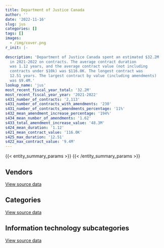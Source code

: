 ```yaml
---
title: Department of Justice Canada
author: ''
date: '2022-11-16'
slug: jus
categories: []
tags: []
images:
  - /img/cover.png
r_init: |-
  
description: 'Department of Justice Canada spent an estimated $32.2M
  in 2021-2022 on contracts. The average contract duration
  was 1.12 years, and the average contract value (not including
  contracts under $10k) was $116.0K. The longest contract was
  12.51 years. The largest contract by value (including amendments)
  was $9.4M.'
lookup_name: 'jus'
most_recent_fiscal_year_total: '32.2M'
most_recent_fiscal_year_year: '2021-2022'
s431_number_of_contracts: '2,113'
s431_number_of_contracts_with_amendments: '230'
s431_number_of_contracts_amendments_percentage: '11%'
s432_mean_amendment_increase_percentage: '194%'
s434_mean_number_of_amendments: '1.62'
s433_total_amendment_increase_value: '48.3M'
s424_mean_duration: '1.12'
s421_mean_contract_value: '116.0K'
s425_max_duration: '12.51'
s422_max_contract_value: '9.4M'
---
```


<script src="/rmarkdown-libs/htmlwidgets/htmlwidgets.js"></script>
<link href="/rmarkdown-libs/datatables-css/datatables-crosstalk.css" rel="stylesheet" />
<script src="/rmarkdown-libs/datatables-binding/datatables.js"></script>
<script src="/rmarkdown-libs/jquery/jquery-3.6.0.min.js"></script>
<link href="/rmarkdown-libs/dt-core-bootstrap/css/dataTables.bootstrap.min.css" rel="stylesheet" />
<link href="/rmarkdown-libs/dt-core-bootstrap/css/dataTables.bootstrap.extra.css" rel="stylesheet" />
<script src="/rmarkdown-libs/dt-core-bootstrap/js/jquery.dataTables.min.js"></script>
<script src="/rmarkdown-libs/dt-core-bootstrap/js/dataTables.bootstrap.min.js"></script>
<link href="/rmarkdown-libs/crosstalk/css/crosstalk.min.css" rel="stylesheet" />
<script src="/rmarkdown-libs/crosstalk/js/crosstalk.min.js"></script>
<script src="/rmarkdown-libs/htmlwidgets/htmlwidgets.js"></script>
<link href="/rmarkdown-libs/datatables-css/datatables-crosstalk.css" rel="stylesheet" />
<script src="/rmarkdown-libs/datatables-binding/datatables.js"></script>
<script src="/rmarkdown-libs/jquery/jquery-3.6.0.min.js"></script>
<link href="/rmarkdown-libs/dt-core-bootstrap/css/dataTables.bootstrap.min.css" rel="stylesheet" />
<link href="/rmarkdown-libs/dt-core-bootstrap/css/dataTables.bootstrap.extra.css" rel="stylesheet" />
<script src="/rmarkdown-libs/dt-core-bootstrap/js/jquery.dataTables.min.js"></script>
<script src="/rmarkdown-libs/dt-core-bootstrap/js/dataTables.bootstrap.min.js"></script>
<link href="/rmarkdown-libs/crosstalk/css/crosstalk.min.css" rel="stylesheet" />
<script src="/rmarkdown-libs/crosstalk/js/crosstalk.min.js"></script>
<script src="/rmarkdown-libs/htmlwidgets/htmlwidgets.js"></script>
<link href="/rmarkdown-libs/datatables-css/datatables-crosstalk.css" rel="stylesheet" />
<script src="/rmarkdown-libs/datatables-binding/datatables.js"></script>
<script src="/rmarkdown-libs/jquery/jquery-3.6.0.min.js"></script>
<link href="/rmarkdown-libs/dt-core-bootstrap/css/dataTables.bootstrap.min.css" rel="stylesheet" />
<link href="/rmarkdown-libs/dt-core-bootstrap/css/dataTables.bootstrap.extra.css" rel="stylesheet" />
<script src="/rmarkdown-libs/dt-core-bootstrap/js/jquery.dataTables.min.js"></script>
<script src="/rmarkdown-libs/dt-core-bootstrap/js/dataTables.bootstrap.min.js"></script>
<link href="/rmarkdown-libs/crosstalk/css/crosstalk.min.css" rel="stylesheet" />
<script src="/rmarkdown-libs/crosstalk/js/crosstalk.min.js"></script>

{{< entity_summary_params >}}
{{< /entity_summary_params >}}

## Vendors

<div id="htmlwidget-1" style="width:100%;height:auto;" class="datatables html-widget"></div>
<script type="application/json" data-for="htmlwidget-1">{"x":{"style":"bootstrap","filter":"none","vertical":false,"data":[["<a href=\"/vendors/4_office_automation/\">4 Office Automation<\/a>","<a href=\"/vendors/adobe/\">Adobe<\/a>","<a href=\"/vendors/advanced_business_interiors/\">Advanced Business Interiors<\/a>","<a href=\"/vendors/advanced_chippewa_technologies/\">Advanced Chippewa Technologies<\/a>","<a href=\"/vendors/altis_human_resources/\">Altis Human Resources<\/a>","<a href=\"/vendors/ams_imaging/\">Ams Imaging<\/a>","<a href=\"/vendors/asokan_business_interiors/\">Asokan Business Interiors<\/a>","<a href=\"/vendors/avi_spl/\">Avi Spl<\/a>","<a href=\"/vendors/bayshore_healthcare/\">Bayshore Healthcare<\/a>","<a href=\"/vendors/bdo_canada/\">BDO Canada<\/a>","<a href=\"/vendors/bell_distribution/\">Bell Distribution<\/a>","<a href=\"/vendors/beva_global_management/\">Beva Global Management<\/a>","<a href=\"/vendors/breckenhill/\">Breckenhill<\/a>","<a href=\"/vendors/brookfield_global_integrated_solutions/\">Brookfield Global Integrated Solutions<\/a>","<a href=\"/vendors/cache_computer_consulting/\">Cache Computer Consulting<\/a>","<a href=\"/vendors/calian/\">Calian<\/a>","<a href=\"/vendors/calytera_software/\">Calytera Software<\/a>","<a href=\"/vendors/canadian_corps_of_commissionaires/\">Canadian Corps of Commissionaires<\/a>","<a href=\"/vendors/canadian_development_consultants/\">Canadian Development Consultants<\/a>","<a href=\"/vendors/canon/\">Canon<\/a>","<a href=\"/vendors/cansel_survey_equipment/\">Cansel Survey Equipment<\/a>","<a href=\"/vendors/carahsoft_technology/\">Carahsoft Technology<\/a>","<a href=\"/vendors/carswell/\">Carswell<\/a>","<a href=\"/vendors/cbci_telecom/\">CBCI Telecom<\/a>","<a href=\"/vendors/cdw_canada/\">CDW Canada<\/a>","<a href=\"/vendors/cgi/\">CGI<\/a>","<a href=\"/vendors/chubb_edwards/\">Chubb Edwards<\/a>","<a href=\"/vendors/cision_canada/\">Cision Canada<\/a>","<a href=\"/vendors/cistel_technology/\">Cistel Technology<\/a>","<a href=\"/vendors/cofomo/\">Cofomo<\/a>","<a href=\"/vendors/colliers_project_leaders/\">Colliers Project Leaders<\/a>","<a href=\"/vendors/compugen/\">Compugen<\/a>","<a href=\"/vendors/convergint_technologies/\">Convergint Technologies<\/a>","<a href=\"/vendors/conversart_consulting/\">Conversart Consulting<\/a>","<a href=\"/vendors/coradix_technology_consulting/\">Coradix Technology Consulting<\/a>","<a href=\"/vendors/csdc_systems/\">CSDC Systems<\/a>","<a href=\"/vendors/data_centre_intelligence/\">Data Centre Intelligence<\/a>","<a href=\"/vendors/dell_computer/\">Dell Computer<\/a>","<a href=\"/vendors/donna_cona/\">Donna Cona<\/a>","<a href=\"/vendors/dynamic_personnel_consultants/\">Dynamic Personnel Consultants<\/a>","<a href=\"/vendors/ebsco_canada/\">EBSCO Canada<\/a>","<a href=\"/vendors/ecole_de_langues_abce/\">Ecole De Langues Abce<\/a>","<a href=\"/vendors/ecole_de_langues_eagle/\">Ecole De Langues Eagle<\/a>","<a href=\"/vendors/ecole_de_langues_la_cite/\">Ecole De Langues La Cite<\/a>","<a href=\"/vendors/ekos_research_associates/\">Ekos Research Associates<\/a>","<a href=\"/vendors/eperformance/\">Eperformance<\/a>","<a href=\"/vendors/ernst_young/\">Ernst Young<\/a>","<a href=\"/vendors/excel_human_resources/\">Excel Human Resources<\/a>","<a href=\"/vendors/fast_forward_french/\">Fast Forward French<\/a>","<a href=\"/vendors/ference_company_consulting/\">Ference Company Consulting<\/a>","<a href=\"/vendors/fmc_professionals/\">FMC Professionals<\/a>","<a href=\"/vendors/gartner/\">Gartner<\/a>","<a href=\"/vendors/gc_strategies/\">GC Strategies<\/a>","<a href=\"/vendors/general_dynamics/\">General Dynamics<\/a>","<a href=\"/vendors/gilmore_reproductions/\">Gilmore Reproductions<\/a>","<a href=\"/vendors/global_knowledge/\">Global Knowledge<\/a>","<a href=\"/vendors/global_upholstery/\">Global Upholstery<\/a>","<a href=\"/vendors/goss_gilroy/\">Goss Gilroy<\/a>","<a href=\"/vendors/grand_toy/\">Grand Toy<\/a>","<a href=\"/vendors/graybridge_international_consulting/\">Graybridge International Consulting<\/a>","<a href=\"/vendors/hdp_group/\">Hdp Group<\/a>","<a href=\"/vendors/horizant/\">Horizant<\/a>","<a href=\"/vendors/hypertec/\">Hypertec<\/a>","<a href=\"/vendors/ibiska_telecom/\">Ibiska Telecom<\/a>","<a href=\"/vendors/ibm_canada/\">IBM Canada<\/a>","<a href=\"/vendors/ifathom/\">iFathom<\/a>","<a href=\"/vendors/info_tech_research_group/\">Info Tech Research Group<\/a>","<a href=\"/vendors/inland_audio_visual/\">Inland Audio Visual<\/a>","<a href=\"/vendors/insight_software_canada/\">Insight Software Canada<\/a>","<a href=\"/vendors/institute_on_governance/\">Institute On Governance<\/a>","<a href=\"/vendors/international_reporting/\">International Reporting<\/a>","<a href=\"/vendors/ipss/\">IPSS<\/a>","<a href=\"/vendors/iron_mountain/\">Iron Mountain<\/a>","<a href=\"/vendors/knoll_north_america/\">Knoll North America<\/a>","<a href=\"/vendors/knowledge_circle/\">Knowledge Circle<\/a>","<a href=\"/vendors/language_marketplace/\">Language Marketplace<\/a>","<a href=\"/vendors/lannick_contract_solutions/\">Lannick Contract Solutions<\/a>","<a href=\"/vendors/lansdowne_technologies/\">Lansdowne Technologies<\/a>","<a href=\"/vendors/lean_agility/\">Lean Agility<\/a>","<a href=\"/vendors/les_enquetes_henri/\">Les Enquetes Henri<\/a>","<a href=\"/vendors/lexisnexis_canada/\">LexisNexis Canada<\/a>","<a href=\"/vendors/lowe_martin_company/\">Lowe Martin Company<\/a>","<a href=\"/vendors/markido/\">Markido<\/a>","<a href=\"/vendors/mdos_consulting/\">MDOS Consulting<\/a>","<a href=\"/vendors/michael_wager_consulting/\">Michael Wager Consulting<\/a>","<a href=\"/vendors/microsoft_canada/\">Microsoft Canada<\/a>","<a href=\"/vendors/mitsubishi_motor_sales/\">Mitsubishi Motor Sales<\/a>","<a href=\"/vendors/mnp/\">MNP<\/a>","<a href=\"/vendors/modis_canada/\">Modis Canada<\/a>","<a href=\"/vendors/nattiq/\">NATTIQ<\/a>","<a href=\"/vendors/naut_mawt_tribal_council/\">Naut’sa mawt Tribal Council<\/a>","<a href=\"/vendors/navpoint_consulting_group/\">Navpoint Consulting Group<\/a>","<a href=\"/vendors/neopost_canada/\">Neopost Canada<\/a>","<a href=\"/vendors/nisha_techonologies/\">Nisha Techonologies<\/a>","<a href=\"/vendors/nitam_solutions/\">Nitam Solutions<\/a>","<a href=\"/vendors/northern_micro/\">Northern Micro<\/a>","<a href=\"/vendors/nua_office/\">NUA Office<\/a>","<a href=\"/vendors/nuix_north_america/\">Nuix North America<\/a>","<a href=\"/vendors/openframe_technologies/\">OpenFrame Technologies<\/a>","<a href=\"/vendors/oproma/\">Oproma<\/a>","<a href=\"/vendors/optiv_canada_federal/\">Optiv Canada Federal<\/a>","<a href=\"/vendors/orangutech/\">Orangutech<\/a>","<a href=\"/vendors/orbis_risk_consulting/\">Orbis Risk Consulting<\/a>","<a href=\"/vendors/panasonic/\">Panasonic<\/a>","<a href=\"/vendors/pitney_bowes/\">Pitney Bowes<\/a>","<a href=\"/vendors/pleiad_canada/\">Pleiad Canada<\/a>","<a href=\"/vendors/pra/\">PRA<\/a>","<a href=\"/vendors/precisionit/\">PrecisionIT<\/a>","<a href=\"/vendors/printers_plus/\">Printers Plus<\/a>","<a href=\"/vendors/prosci_canada/\">Prosci Canada<\/a>","<a href=\"/vendors/purespirit_solutions/\">PureSpirIT Solutions<\/a>","<a href=\"/vendors/purolator/\">Purolator<\/a>","<a href=\"/vendors/qmr/\">QMR<\/a>","<a href=\"/vendors/quintet_consulting/\">Quintet Consulting<\/a>","<a href=\"/vendors/raymond_chabot_grant_thornton/\">Raymond Chabot Grant Thornton<\/a>","<a href=\"/vendors/rhea/\">RHEA<\/a>","<a href=\"/vendors/ricoh/\">Ricoh<\/a>","<a href=\"/vendors/samson_associes/\">Samson Associes<\/a>","<a href=\"/vendors/sas_institute/\">SAS Institute<\/a>","<a href=\"/vendors/sharp_electronics/\">Sharp Electronics<\/a>","<a href=\"/vendors/si_systems/\">SI Systems<\/a>","<a href=\"/vendors/simplex_grinnell/\">Simplex Grinnell<\/a>","<a href=\"/vendors/softchoice/\">Softchoice<\/a>","<a href=\"/vendors/softsim_technologies/\">Softsim Technologies<\/a>","<a href=\"/vendors/solotech/\">Solotech<\/a>","<a href=\"/vendors/spearhead_management_canada/\">Spearhead Management Canada<\/a>","<a href=\"/vendors/sra_staffing_solutions/\">SRA Staffing Solutions<\/a>","<a href=\"/vendors/st_joseph_print_group/\">St Joseph Print Group<\/a>","<a href=\"/vendors/stiff_sentences/\">Stiff Sentences<\/a>","<a href=\"/vendors/stoneworks_technologies/\">Stoneworks Technologies<\/a>","<a href=\"/vendors/systemscope/\">Systemscope<\/a>","<a href=\"/vendors/teknion/\">Teknion<\/a>","<a href=\"/vendors/teksystems_canada/\">TEKsystems Canada<\/a>","<a href=\"/vendors/telus_canada/\">Telus Canada<\/a>","<a href=\"/vendors/the_aim_group/\">The AIM Group<\/a>","<a href=\"/vendors/thomson_reuters/\">Thomson Reuters<\/a>","<a href=\"/vendors/tiree/\">Tiree<\/a>","<a href=\"/vendors/toronto_metropolitan_university/\">Toronto Metropolitan University<\/a>","<a href=\"/vendors/toshiba_canada/\">Toshiba Canada<\/a>","<a href=\"/vendors/totem_offisource/\">Totem Offisource<\/a>","<a href=\"/vendors/toyota/\">Toyota<\/a>","<a href=\"/vendors/turtle_island_staffing/\">Turtle Island Staffing<\/a>","<a href=\"/vendors/ubiqus_canada/\">Ubiqus Canada<\/a>","<a href=\"/vendors/universite_de_sherbrooke/\">Universite De Sherbrooke<\/a>","<a href=\"/vendors/universite_sainte_anne/\">Universite Sainte Anne<\/a>","<a href=\"/vendors/university_of_new_brunswick/\">University of New Brunswick<\/a>","<a href=\"/vendors/university_of_toronto/\">University of Toronto<\/a>","<a href=\"/vendors/university_of_western_ontario/\">University of Western Ontario<\/a>","<a href=\"/vendors/vmware/\">VMware<\/a>","<a href=\"/vendors/wolters_kluwer/\">Wolters Kluwer<\/a>","<a href=\"/vendors/workdynamics_technologies/\">WorkDynamics Technologies<\/a>","<a href=\"/vendors/xerox/\">Xerox<\/a>","<a href=\"/vendors/zernam_enterprise/\">Zernam Enterprise<\/a>"],[405843.06,176754.87,117076.53,114939.59,1034254.59,140566.72,27691.55,35881.4,159654.31,12223.8,669200.69,null,1056.73,63690.77,51384.87,null,null,3134874.28,null,41169.3,14715.4,72177.56,4521380.85,391116.08,61548.28,2631809.41,11101.98,15544.6,28386.68,1393303.08,72106.34,null,null,24408,9172.39,63126.89,null,null,null,13539.15,21618.17,64437.19,null,38290.05,67798.67,null,null,232147.12,31382.15,74437.83,null,217356.12,null,null,null,null,44121.39,209899.63,13876.91,null,22005.82,117676.94,33014.11,275176.46,2204.89,null,29199.2,null,null,null,184898.61,85469.77,678011.78,24028.53,94785.61,null,106966.35,null,17152.93,null,883675.76,null,null,24408,null,137262.73,44933.89,85021.2,458502.04,285923.25,54020.71,216501.8,24848.24,1202682.73,null,2428997.37,null,4779.4,null,275145.32,null,509099.69,null,null,6448.49,null,279817.12,162861.29,3403.91,null,80038.67,91200,56726,33871.76,96526.25,null,688295.81,200196.98,12550.04,63850.44,324485.67,null,556670.89,null,69007.06,null,null,302923.27,24916.5,null,88603.84,126633.01,null,null,357665.6,555277.63,45303.33,3875,3061788.94,54470.42,55243.41,8589.94,null,null,3059.13,null,24024,null,19468.11,33594.49,78780.63,103317.15,461685.02],[300307.4,293015.59,222811.63,156031.48,1501317.24,174988.28,null,58842.54,149115.91,9811.2,291351.69,12543.08,23097.03,null,84597.36,23504,null,3363020.62,690471.96,88612.43,17150.77,44467.94,2282944.07,86376,3055633.98,2357321.18,837.93,33900,33899.28,1387386.8,244932.64,null,10735,3659.57,43598.61,59941.74,null,12023.2,56956.07,10581.04,23608.39,77845.5,11377.5,98120.07,null,209366.4,null,253438.03,null,108112.08,0,27751.2,34149.5,15636.42,48822.51,null,60835.65,217073.18,12518.19,9532.49,96615,54642.28,184941.31,315339.12,175135.39,null,108365.26,98177.72,null,null,32532.6,207165.13,828261.72,null,57546.41,12110.86,null,11413,null,43787.5,917225.66,null,4902.16,null,null,781160.55,null,null,459758.21,274492.68,null,366850.26,null,247327.32,73686.94,435022.92,11423.36,363302.33,29558.81,216416.91,10746.3,774011.98,128122.82,null,6466.16,5943.94,284470.14,163307.48,60072.62,59511.45,null,96650,null,122548.5,197444.01,null,872544.97,383765.46,10424.83,242280.94,223396.04,2871.82,null,63621.03,null,null,17105.5,289680.64,null,null,42491.1,231745.72,190708.8,null,261579.08,2139191.26,263190.78,18125,null,31135.29,null,119391.47,null,null,51945.12,null,null,2539.91,null,33686.53,117972.42,121859.1,413464.07],[377564.66,220161.99,121708.78,148149.93,1427491.82,288583.39,null,76689.56,151056.48,null,665759.08,41041.52,null,null,187257.59,60846.55,44944.83,3488855.87,996135.43,76240.34,31955.87,44346.44,6288.22,314078.28,70312.05,2369733.93,4377.53,16950,27442.77,1121499.23,null,108.07,47768.56,7188.43,null,14627.26,null,9865.06,null,null,22511.82,16380,null,12138.75,59673.71,null,38985,252745.58,null,107816.7,0,273915.64,71635.45,null,131325.39,null,null,146170.46,null,13345.49,null,65368.24,499747.71,314585.21,12454.1,39832.5,154603.19,null,null,15000,26509.8,206599.1,972100.94,null,16768.08,12144.14,null,11413,null,null,839648.8,null,12292.84,null,79608.99,840481.65,null,null,458502.04,232047.75,404514.34,365847.94,null,21296.18,30877.23,331188.69,null,377645.21,149846.77,127337.66,null,798617.32,135403.23,64926.24,10142,33377.52,235662.58,162861.29,62059,118164.1,null,79600,41245,86954.03,236955.75,48906.96,606260.39,362926.67,null,329668.09,222785.67,18803.56,18641.91,142464.26,null,50850,40542.27,143633.31,null,8071.11,42375,115403.5,610602.74,6937.89,250848.68,3092519.52,262471.68,null,null,null,null,null,null,null,29295.79,29900,null,37010.09,8821.66,33594.49,10351.35,127037.02,216228.49],[292339.65,null,37898.47,194076.87,1623162.52,51982.21,88296.44,176720.45,111460.8,40369.15,968080.38,null,null,null,343165.34,50832.57,56431.95,3437500.33,308392.61,70208.85,29846.87,51686.38,null,27559.72,982385.97,373686.21,6195.32,16950,null,927710.99,null,39446.16,20795.75,null,null,null,11604.8,52451.22,null,null,11098.86,5731.13,25272.45,null,87789.21,null,null,291527.18,9642.8,107816.7,null,232580.79,null,null,19588.64,11046.38,22696.62,170868.02,null,17784.79,null,86253.32,138463.94,159711.67,63854.85,null,43798.8,null,14695.23,null,null,206599.1,909547.27,null,90072.36,null,null,null,43843.89,2117.5,1438581.21,55632.03,11560.87,null,337875.36,865995.71,null,null,345446.75,232047.75,null,null,null,null,22129.99,441402.76,null,913848.07,null,153234.02,null,653500.15,146251.23,null,24986.53,null,235662.58,202637.29,58655.08,null,61715.9,77240,null,90187.6,236955.75,47651.54,642431.45,362926.67,null,329668.09,354790.54,null,155955.91,142464.26,null,null,27102.23,70196.84,null,13276.39,null,null,610602.74,21199.11,292355.84,3203790.1,null,35000,null,114071.82,51265.84,51400.16,3953.72,34000,19694.21,null,null,null,8821.66,32928.81,10351.35,143329.43,null]],"container":"<table class=\"table table-striped table-hover row-border order-column display\">\n  <thead>\n    <tr>\n      <th>Vendor<\/th>\n      <th>2018-2019<\/th>\n      <th>2019-2020<\/th>\n      <th>2020-2021<\/th>\n      <th>2021-2022<\/th>\n    <\/tr>\n  <\/thead>\n<\/table>","options":{"order":[[4,"desc"]],"pageLength":10,"autoWidth":true,"columnDefs":[{"targets":1,"render":"function(data, type, row, meta) {\n    return type !== 'display' ? data : DTWidget.formatCurrency(data, \"$\", 2, 3, \",\", \".\", true, null);\n  }"},{"targets":2,"render":"function(data, type, row, meta) {\n    return type !== 'display' ? data : DTWidget.formatCurrency(data, \"$\", 2, 3, \",\", \".\", true, null);\n  }"},{"targets":3,"render":"function(data, type, row, meta) {\n    return type !== 'display' ? data : DTWidget.formatCurrency(data, \"$\", 2, 3, \",\", \".\", true, null);\n  }"},{"targets":4,"render":"function(data, type, row, meta) {\n    return type !== 'display' ? data : DTWidget.formatCurrency(data, \"$\", 2, 3, \",\", \".\", true, null);\n  }"},{"width":"16%","targets":[1,2,3,4]},{"className":"dt-right","targets":[1,2,3,4]}],"orderClasses":false}},"evals":["options.columnDefs.0.render","options.columnDefs.1.render","options.columnDefs.2.render","options.columnDefs.3.render"],"jsHooks":[]}</script>
<p class="text-right">
<a href="https://github.com/GoC-Spending/contracts-data/tree/main/data/out/departments/jus/summary_by_fiscal_year_by_vendor.csv" class="source-data-link btn btn-link">View source data</a>
</p>

## Categories

<div id="htmlwidget-2" style="width:100%;height:auto;" class="datatables html-widget"></div>
<script type="application/json" data-for="htmlwidget-2">{"x":{"style":"bootstrap","filter":"none","vertical":false,"data":[["<a href=\"/categories/other/\">(Other)<\/a>","<a href=\"/categories/facilities_and_construction/\">Facilities and construction<\/a>","<a href=\"/categories/office_management/\">Office management<\/a>","<a href=\"/categories/professional_services/\">Professional services<\/a>","<a href=\"/categories/information_technology/\">Information technology<\/a>","<a href=\"/categories/medical/\">Medical<\/a>","<a href=\"/categories/transportation_and_logistics/\">Transportation and logistics<\/a>","<a href=\"/categories/industrial_products_and_services/\">Industrial products and services<\/a>","<a href=\"/categories/travel/\">Travel<\/a>","<a href=\"/categories/security_and_protection/\">Security and protection<\/a>","<a href=\"/categories/human_capital/\">Human capital<\/a>"],[0,67032.7,7012407.82,5437588.79,21682141.87,338172.2,639982.26,14617.16,85803.02,3134874.28,847159.48],[11166.98,29865.9,7863866.25,5856019.28,19928568.63,190440.97,557674.06,49978.56,86038.1,3363020.62,975294.12],[0,70360.39,6060643.33,5525499.5,17972789.24,172820.28,548117.47,72776.83,12308.24,3488855.87,1034932.81],[0,29247.06,4531086.71,5875491.78,16712767.58,111460.8,561729.46,86330.99,22130.58,3446337.5,798305.42]],"container":"<table class=\"table table-striped table-hover row-border order-column display\">\n  <thead>\n    <tr>\n      <th>Category<\/th>\n      <th>2018-2019<\/th>\n      <th>2019-2020<\/th>\n      <th>2020-2021<\/th>\n      <th>2021-2022<\/th>\n    <\/tr>\n  <\/thead>\n<\/table>","options":{"order":[[4,"desc"]],"dom":"t","pageLength":30,"autoWidth":true,"columnDefs":[{"targets":1,"render":"function(data, type, row, meta) {\n    return type !== 'display' ? data : DTWidget.formatCurrency(data, \"$\", 2, 3, \",\", \".\", true, null);\n  }"},{"targets":2,"render":"function(data, type, row, meta) {\n    return type !== 'display' ? data : DTWidget.formatCurrency(data, \"$\", 2, 3, \",\", \".\", true, null);\n  }"},{"targets":3,"render":"function(data, type, row, meta) {\n    return type !== 'display' ? data : DTWidget.formatCurrency(data, \"$\", 2, 3, \",\", \".\", true, null);\n  }"},{"targets":4,"render":"function(data, type, row, meta) {\n    return type !== 'display' ? data : DTWidget.formatCurrency(data, \"$\", 2, 3, \",\", \".\", true, null);\n  }"},{"width":"16%","targets":[1,2,3,4]},{"className":"dt-right","targets":[1,2,3,4]}],"orderClasses":false,"lengthMenu":[10,25,30,50,100]}},"evals":["options.columnDefs.0.render","options.columnDefs.1.render","options.columnDefs.2.render","options.columnDefs.3.render"],"jsHooks":[]}</script>
<p class="text-right">
<a href="https://github.com/GoC-Spending/contracts-data/tree/main/data/out/departments/jus/summary_by_fiscal_year_by_category.csv" class="source-data-link btn btn-link">View source data</a>
</p>
<h2>Information technology subcategories</h2>
<div id="htmlwidget-3" style="width:100%;height:auto;" class="datatables html-widget"></div>
<script type="application/json" data-for="htmlwidget-3">{"x":{"style":"bootstrap","filter":"none","vertical":false,"data":[["<a href=\"/it_subcategories/it_consulting_services/\">IT consulting services<\/a>","<a href=\"/it_subcategories/it_devices_equipment/\">IT devices & equipment<\/a>","<a href=\"/it_subcategories/it_other/\">Other IT (incl. telecommunications)<\/a>","<a href=\"/it_subcategories/it_software_licensing/\">IT software licensing<\/a>"],[9758383.35,7444005.18,1485965.8,2993787.54],[10296848.57,4470968.53,1114866.47,4045885.07],[11051208.64,1108594.39,1568978.74,4244007.46],[8428315.83,1906510,1368720.43,5009221.32]],"container":"<table class=\"table table-striped table-hover row-border order-column display\">\n  <thead>\n    <tr>\n      <th>IT subcategory<\/th>\n      <th>2018-2019<\/th>\n      <th>2019-2020<\/th>\n      <th>2020-2021<\/th>\n      <th>2021-2022<\/th>\n    <\/tr>\n  <\/thead>\n<\/table>","options":{"order":[[4,"desc"]],"dom":"t","pageLength":30,"autoWidth":true,"columnDefs":[{"targets":1,"render":"function(data, type, row, meta) {\n    return type !== 'display' ? data : DTWidget.formatCurrency(data, \"$\", 2, 3, \",\", \".\", true, null);\n  }"},{"targets":2,"render":"function(data, type, row, meta) {\n    return type !== 'display' ? data : DTWidget.formatCurrency(data, \"$\", 2, 3, \",\", \".\", true, null);\n  }"},{"targets":3,"render":"function(data, type, row, meta) {\n    return type !== 'display' ? data : DTWidget.formatCurrency(data, \"$\", 2, 3, \",\", \".\", true, null);\n  }"},{"targets":4,"render":"function(data, type, row, meta) {\n    return type !== 'display' ? data : DTWidget.formatCurrency(data, \"$\", 2, 3, \",\", \".\", true, null);\n  }"},{"width":"16%","targets":[1,2,3,4]},{"className":"dt-right","targets":[1,2,3,4]}],"orderClasses":false,"lengthMenu":[10,25,30,50,100]}},"evals":["options.columnDefs.0.render","options.columnDefs.1.render","options.columnDefs.2.render","options.columnDefs.3.render"],"jsHooks":[]}</script>
<p class="text-right">
<a href="https://github.com/GoC-Spending/contracts-data/tree/main/data/out/departments/jus/summary_by_fiscal_year_by_it_subcategory.csv" class="source-data-link btn btn-link">View source data</a>
</p>
